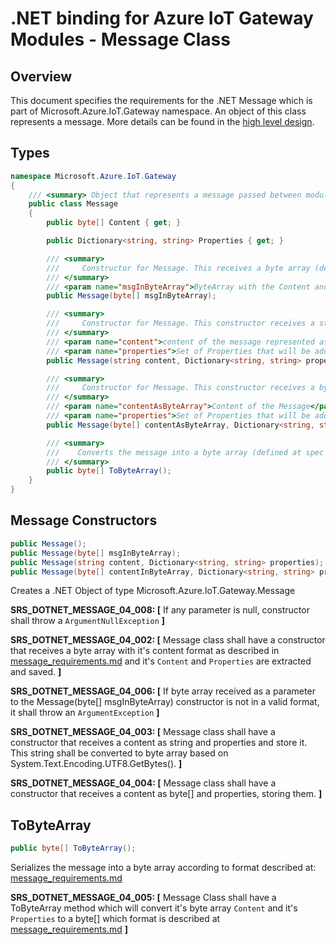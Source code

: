 .NET binding for Azure IoT Gateway Modules - Message Class
===========================================================

Overview
--------


This document specifies the requirements for the .NET Message which is part of Microsoft.Azure.IoT.Gateway namespace. 
An object of this class represents a message. 
More details can be found in the [high level design](./dotnet_binding_hld.md).

Types
-----
```C#
namespace Microsoft.Azure.IoT.Gateway
{
    /// <summary> Object that represents a message passed between modules. </summary>
    public class Message
    {
        public byte[] Content { get; }

        public Dictionary<string, string> Properties { get; }

        /// <summary>
        ///     Constructor for Message. This receives a byte array (defined at spec [message_requirements.md](../C:\repos\azure-iot-gateway-sdk\core\devdoc\message_requirements.md)).
        /// </summary>
        /// <param name="msgInByteArray">ByteArray with the Content and Properties of a message.</param>
        public Message(byte[] msgInByteArray);

        /// <summary>
        ///     Constructor for Message. This constructor receives a string as it's content and Properties.
        /// </summary>
        /// <param name="content">content of the message represented as a string.</param>
        /// <param name="properties">Set of Properties that will be added to a message.</param>
        public Message(string content, Dictionary<string, string> properties);

        /// <summary>
        ///     Constructor for Message. This constructor receives a byte[] as it's content and Properties.
        /// </summary>
        /// <param name="contentAsByteArray">Content of the Message</param>
        /// <param name="properties">Set of Properties that will be added to a message.</param>
        public Message(byte[] contentAsByteArray, Dictionary<string, string> properties);

        /// <summary>
        ///    Converts the message into a byte array (defined at spec [message_requirements.md](../C:\repos\azure-iot-gateway-sdk\core\devdoc\message_requirements.md)).
        /// </summary>
        public byte[] ToByteArray();
    }
}
```

Message Constructors
--------------------
```C#
public Message();
public Message(byte[] msgInByteArray);
public Message(string content, Dictionary<string, string> properties);
public Message(byte[] contentInByteArray, Dictionary<string, string> properties);
```
Creates a .NET Object of type Microsoft.Azure.IoT.Gateway.Message

**SRS_DOTNET_MESSAGE_04_008: [** If any parameter is null, constructor shall throw a `ArgumentNullException` **]**

**SRS_DOTNET_MESSAGE_04_002: [** Message class shall have a constructor that receives a byte array with it's content format as described in [message_requirements.md](../C:\repos\azure-iot-gateway-sdk\core\devdoc\message_requirements.md) and it's `Content` and `Properties` are extracted and saved. **]**

**SRS_DOTNET_MESSAGE_04_006: [** If byte array received as a parameter to the Message(byte[] msgInByteArray) constructor is not in a valid format, it shall throw an `ArgumentException` **]**

**SRS_DOTNET_MESSAGE_04_003: [** Message class shall have a constructor that receives a content as string and properties and store it. This string shall be converted to byte array based on System.Text.Encoding.UTF8.GetBytes().  **]**

**SRS_DOTNET_MESSAGE_04_004: [** Message class shall have a constructor that receives a content as byte[] and properties, storing them. **]**


ToByteArray
-------
```C#
public byte[] ToByteArray();
```

Serializes the message into a byte array according to format described at: [message_requirements.md](../C:\repos\azure-iot-gateway-sdk\core\devdoc\message_requirements.md)

**SRS_DOTNET_MESSAGE_04_005: [** Message Class shall have a ToByteArray method which will convert it's byte array `Content` and it's `Properties` to a byte[] which format is described at [message_requirements.md](../C:\repos\azure-iot-gateway-sdk\core\devdoc\message_requirements.md) **]**